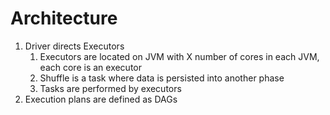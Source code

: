 # Architecture
1. Driver directs Executors
   1. Executors are located on JVM with X number of cores in each JVM, each core is an executor
   2. Shuffle is a task where data is persisted into another phase
   3. Tasks are performed by executors
2. Execution plans are defined as DAGs